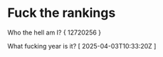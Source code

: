 # Fuck the rankings

Who the hell am I?
{ 12720256 }

What fucking year is it?
[ 2025-04-03T10:33:20Z ]
